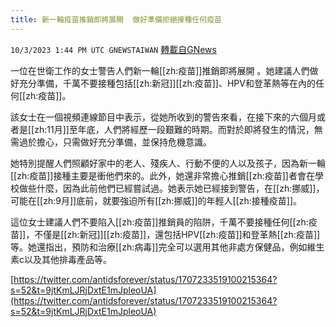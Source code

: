 ```yaml
---
title: 新一輪疫苗推銷即將展開  做好準備拒絕接種任何疫苗
---
```

`10/3/2023 1:44 PM UTC GNEWSTAIWAN` [轉載自GNews](https://gnews.org/articles/1775175)



 一位在世衛工作的女士警告人們新一輪[[zh:疫苗]]推銷即將展開 。她建議人們做好充分準備，千萬不要接種包括[[zh:新冠]][[zh:疫苗]]、HPV和登革熱等在內的任何[[zh:疫苗]]。 

該女士在一個視頻連線節目中表示，從她所收到的警告來看，在接下來的六個月或者是[[zh:11月]]至年底，人們將經歷一段艱難的時期。而對於即將發生的情況，無需過於擔心，只需做好充分準備，並保持危機意識。

  

她特別提醒人們照顧好家中的老人、殘疾人、行動不便的人以及孩子，因為新一輪[[zh:疫苗]]接種主要是衝他們來的。此外，她還非常擔心推銷[[zh:疫苗]]者會在學校做些什麼，因為此前他們已經嘗試過。她表示她已經接到警告，在[[zh:挪威]]，可能在[[zh:9月]]底前，就要強迫所有[[zh:挪威]]的年輕人[[zh:接種疫苗]]。

  

這位女士建議人們不要陷入[[zh:疫苗]]推銷員的陷阱，千萬不要接種任何[[zh:疫苗]]，不僅是[[zh:新冠]][[zh:疫苗]]，還包括HPV[[zh:疫苗]]和登革熱[[zh:疫苗]]等。她還指出，預防和治療[[zh:病毒]]完全可以選用其他非處方保健品，例如維生素c以及其他排毒產品等。

[https://twitter.com/antidsforever/status/1707233519100215364?s=52&t=9jtKmLJRjDxtE1mJpleoUA](https://twitter.com/antidsforever/status/1707233519100215364?s=52&t=9jtKmLJRjDxtE1mJpleoUA)
